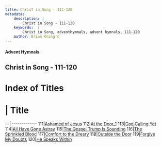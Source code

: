 ```yaml
---
title: Christ in Song - 111-120
metadata:
    description: |
        Christ in Song - 111-120
    keywords:  |
        Christ in Song, adventhymnals, advent hymnals, 111-120
    author: Brian Onang'o
---
```


#### Advent Hymnals
## Christ in Song - 111-120

# Index of Titles
# | Title                        
-- |-------------
111|[Ashamed of Jesus](/christ-in-song/101-200/111-120/Ashamed-of-Jesus)
112|[At the Door_1](/christ-in-song/101-200/111-120/At-the-Door_1)
113|[God Calling Yet](/christ-in-song/101-200/111-120/God-Calling-Yet)
114|[All Have Gone Astray](/christ-in-song/101-200/111-120/All-Have-Gone-Astray)
115|[The Gospel Trump Is Sounding](/christ-in-song/101-200/111-120/The-Gospel-Trump-Is-Sounding)
116|[The Sprinkled Blood](/christ-in-song/101-200/111-120/The-Sprinkled-Blood)
117|[Comfort to the Dreary](/christ-in-song/101-200/111-120/Comfort-to-the-Dreary)
118|[Outside the Door](/christ-in-song/101-200/111-120/Outside-the-Door)
119|[Forgive My Doubts](/christ-in-song/101-200/111-120/Forgive-My-Doubts)
120|[He Speaks Within](/christ-in-song/101-200/111-120/He-Speaks-Within)